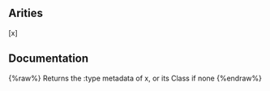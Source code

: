 ## Arities
[x]

## Documentation
{%raw%}
Returns the :type metadata of x, or its Class if none
{%endraw%}
